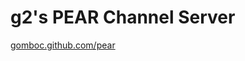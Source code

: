g2's PEAR Channel Server
========================

[gomboc.github.com/pear](https://gomboc.github.com/pear)
